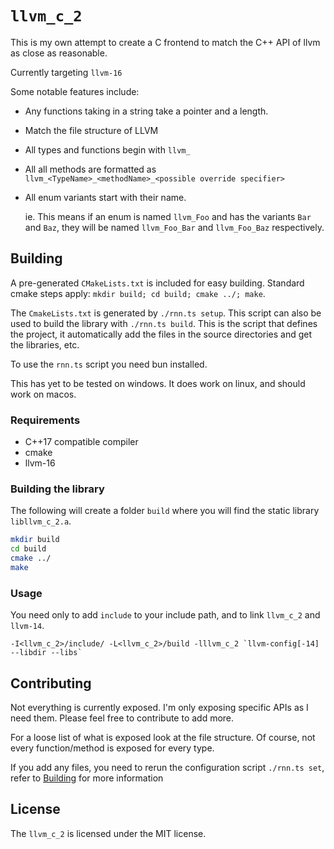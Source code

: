 # `llvm_c_2`

This is my own attempt to create a C frontend to match the C++ API of llvm as close as reasonable.

Currently targeting `llvm-16`

Some notable features include:

- Any functions taking in a string take a pointer and a length.
- Match the file structure of LLVM
- All types and functions begin with `llvm_`
- All all methods are formatted as `llvm_<TypeName>_<methodName>_<possible override specifier>`
- All enum variants start with their name.

  ie. This means if an enum is named `llvm_Foo` and has the variants `Bar` and `Baz`, they will be named `llvm_Foo_Bar` and `llvm_Foo_Baz` respectively.

## Building

A pre-generated `CMakeLists.txt` is included for easy building. Standard cmake steps apply: `mkdir build; cd build; cmake ../; make`.

The `CmakeLists.txt` is generated by `./rnn.ts setup`. This script can also be used to build the library with `./rnn.ts build`.
This is the script that defines the project, it automatically add the files in the source directories and get the libraries, etc.

To use the `rnn.ts` script you need bun installed.

This has yet to be tested on windows.
It does work on linux, and should work on macos.

### Requirements

- C++17 compatible compiler
- cmake
- llvm-16

### Building the library

The following will create a folder `build` where you will find the static library `libllvm_c_2.a`.

```sh
mkdir build
cd build
cmake ../
make
```

### Usage

You need only to add `include` to your include path, and to link `llvm_c_2` and `llvm-14`.

```shell
-I<llvm_c_2>/include/ -L<llvm_c_2>/build -lllvm_c_2 `llvm-config[-14] --libdir --libs`
```

## Contributing

Not everything is currently exposed. I'm only exposing specific APIs as I need them. Please feel free to contribute to add more.

For a loose list of what is exposed look at the file structure. Of course, not every function/method is exposed for every type.

If you add any files, you need to rerun the configuration script `./rnn.ts set`, refer to [Building](#building) for more information

## License

The `llvm_c_2` is licensed under the MIT license.
